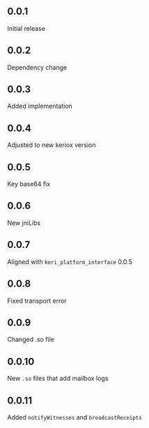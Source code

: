 ## 0.0.1

Initial release

## 0.0.2

Dependency change

## 0.0.3

Added implementation

## 0.0.4 

Adjusted to new keriox version

## 0.0.5

Key base64 fix

## 0.0.6

New jniLibs

## 0.0.7

Aligned with `keri_platform_interface` 0.0.5

## 0.0.8

Fixed transport error

## 0.0.9

Changed .so file

## 0.0.10

New `.so` files that add mailbox logs

## 0.0.11 

Added `notifyWitnesses` and `broadcastReceipts`